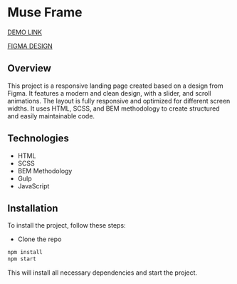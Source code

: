 # Muse Frame 

[DEMO LINK](https://PodvAx.github.io/MuseFrame/)

[FIGMA DESIGN](<https://www.figma.com/design/cRBCqE06cDrY3s4jX7h3iY/%D0%9D%D0%90%D0%9C%D0%A3-(Edit)>)

## Overview

This project is a responsive landing page created based on a design from Figmа. It features a modern and clean design, with a slider, and scroll animations. The layout is fully responsive and optimized for different screen widths. It uses HTML, SCSS, and BEM methodology to create structured and easily maintainable code.

## Technologies

- HTML
- SCSS
- BEM Methodology
- Gulp
- JavaScript

## Installation

To install the project, follow these steps:

- Clone the repo

```bash
npm install
npm start
```

This will install all necessary dependencies and start the project.
